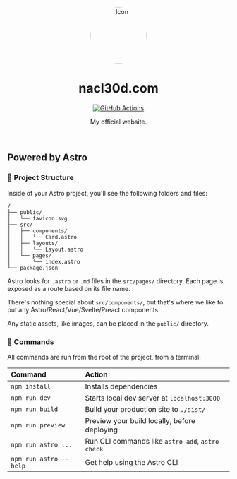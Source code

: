 <p align="center">
  <img src="https://www.gravatar.com/avatar/ad00edc222a0a7329a429649b88bc6e7?s=240&d=mp" style="border-radius: 50%" alt="Icon" width="128" height="128">
</p>

<h1 align="center">nacl30d.com</h1>

<p align="center">
    <a href="https://github.com/nacl30d/officialsite/actions">
        <img src="https://github.com/nacl30d/officialsite/actions/workflows/main.yaml/badge.svg" alt="GitHub Actions">
    </a>
</p>

<p align="center">
  My official website.
</p>

<br>

## Powered by Astro

### 🚀 Project Structure

Inside of your Astro project, you'll see the following folders and files:

```
/
├── public/
│   └── favicon.svg
├── src/
│   ├── components/
│   │   └── Card.astro
│   ├── layouts/
│   │   └── Layout.astro
│   └── pages/
│       └── index.astro
└── package.json
```

Astro looks for `.astro` or `.md` files in the `src/pages/` directory. Each page is exposed as a route based on its file name.

There's nothing special about `src/components/`, but that's where we like to put any Astro/React/Vue/Svelte/Preact components.

Any static assets, like images, can be placed in the `public/` directory.

### 🧞 Commands

All commands are run from the root of the project, from a terminal:

| Command                | Action                                           |
| :--------------------- | :----------------------------------------------- |
| `npm install`          | Installs dependencies                            |
| `npm run dev`          | Starts local dev server at `localhost:3000`      |
| `npm run build`        | Build your production site to `./dist/`          |
| `npm run preview`      | Preview your build locally, before deploying     |
| `npm run astro ...`    | Run CLI commands like `astro add`, `astro check` |
| `npm run astro --help` | Get help using the Astro CLI                     |

